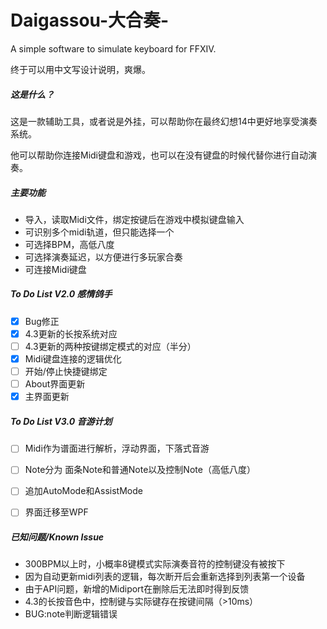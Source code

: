 # Daigassou-大合奏-
A simple software to simulate keyboard for FFXIV.

终于可以用中文写设计说明，爽爆。



##### 这是什么？

这是一款辅助工具，或者说是外挂，可以帮助你在最终幻想14中更好地享受演奏系统。

他可以帮助你连接Midi键盘和游戏，也可以在没有键盘的时候代替你进行自动演奏。

##### 主要功能

- 导入，读取Midi文件，绑定按键后在游戏中模拟键盘输入
- 可识别多个midi轨道，但只能选择一个
- 可选择BPM，高低八度
- 可选择演奏延迟，以方便进行多玩家合奏
- 可连接Midi键盘

##### To Do List V2.0 感情鸽手

- [x] Bug修正
- [x] 4.3更新的长按系统对应
- [ ] 4.3更新的两种按键绑定模式的对应（半分）
- [x] Midi键盘连接的逻辑优化
- [ ] 开始/停止快捷键绑定
- [ ] About界面更新
- [x] 主界面更新

##### To Do List V3.0 音游计划

- [ ] Midi作为谱面进行解析，浮动界面，下落式音游
- [ ] Note分为 面条Note和普通Note以及控制Note（高低八度）
- [ ] 追加AutoMode和AssistMode
- [ ] 界面迁移至WPF



##### 已知问题/Known Issue

- 300BPM以上时，小概率8键模式实际演奏音符的控制键没有被按下
- 因为自动更新midi列表的逻辑，每次断开后会重新选择到列表第一个设备
- 由于API问题，新增的Midiport在删除后无法即时得到反馈
- 4.3的长按音色中，控制键与实际键存在按键间隔（>10ms）
- BUG:note判断逻辑错误


